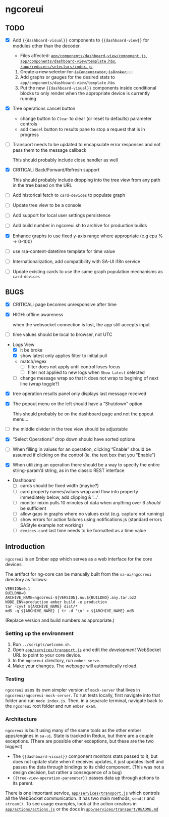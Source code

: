 # ngcoreui

## TODO
- [x] Add `{{dashboard-visual}}` components to `{{dashboard-view}}` for modules other than the decoder.
  - Files affected: [`app/components/dashboard-view/component.js`](https://github.rsa.lab.emc.com/asoc/sa-ui/blob/master/ngcoreui/app/components/dashboard-view/component.js), [`app/components/dashboard-view/template.hbs`](https://github.rsa.lab.emc.com/asoc/sa-ui/blob/master/ngcoreui/app/components/dashboard-view/template.hbs), [`/app/reducers/selectors/index.js`](https://github.rsa.lab.emc.com/asoc/sa-ui/blob/master/ngcoreui/app/reducers/selectors/index.js)
  1. ~~Create a new selector for `isConcentrator`, `isBroker`, ...~~
  2. Add graphs or gauges for the desired stats to `app/components/dashboard-view/template.hbs`
  3. Put the new `{{dashboard-visual}}` components inside conditional blocks to only render when the appropriate device is currently running
- [x] Tree operations cancel button
  - change button to `Clear` to clear (or reset to defaults) parameter controls
  - add `Cancel` button to results pane to stop a request that is in progress
- [ ] Transport needs to be updated to encapsulate error responses and not pass them to the message callback

  This should probably include close handler as well

- [x] CRITICAL: Back/Forward/Refresh support

  This should probably include dropping into the tree view from any path in the tree based on the URL

- [ ] Add historical fetch to `card-devices` to populate graph
- [ ] Update tree view to be a console
- [ ] Add support for local user settings persistence
- [ ] Add build number in ngcoreui.sh to archive for production builds
- [x] Enhance graphs to use fixed y-axis range where appropriate (e.g cpu % -> 0-100)
- [ ] use rsa-content-datetime template for time value
- [ ] Internationalization, add compatibility with SA-UI i18n service
- [ ] Update existing cards to use the same graph population mechanisms as `card-devices`

## BUGS
- [x] CRITICAL: page becomes unresponsive after time
- [x] HIGH: offline awareness

  when the websocket connection is lost, the app still accepts input

- [ ] time values should be local to browser, not UTC
- Logs View
  - [x] it be broke
  - [x] show latest only applies filter to initial pull
  - match/regex
    - [ ] filter does not apply until control loses focus
    - [ ] filter not applied to new logs when `Show Latest` selected
  - [ ] change message wrap so that it does not wrap to begining of next line (wrap toggle?)
- [x] tree operation results panel only displays last message received
- [x] The popout menu on the left should have a “Shutdown” option

  This should probably be on the dashboard page and not the popout menu...

- [ ] the middle divider in the tree view should be adjustable
- [x] “Select Operations” drop down should have sorted options
- [ ] When filling in values for an operation, clicking “Enable” should be assumed if clicking on the control (ie. the text box that you “Enable”)
- [x] When utilizing an operation there should be a way to specify the entire string-param’d string, as in the classic REST interface
- Dashboard
  - [ ] cards should be fixed width (maybe?)
  - [ ] card property names/values wrap and flow into property immediately below, add clipping & '...'
  - [ ] monitor mixin pulls 10 minutes of data when anything over 6 *should* be sufficient
  - [ ] allow gaps in graphs where no values exist (e.g. capture not running)
  - [ ] show errors for action failures using notifications.js (standard errors SAStyle example not working)
  - [ ] `devices-card` last time needs to be formatted as a time value

## Introduction
`ngcoreui` is an Ember app which serves as a web interface for the core devices.

The artifact for ng-core can be manually built from the `sa-ui/ngcoreui` directory as follows:

    VERSION=0.1
    BUILDNO=0
    ARCHIVE_NAME=ngcoreui-${VERSION}.nw.${BUILDNO}.any.tar.bz2
    NODE_ENV=production ember build -e production
    tar -cyvf ${ARCHIVE_NAME} dist/*
    md5 -q ${ARCHIVE_NAME} | tr -d '\n' > ${ARCHIVE_NAME}.md5

(Replace version and build numbers as appropriate.)

### Setting up the environment
1. Run `../scripts/welcome.sh`.
2. Open [`app/services/transport.js`](https://github.rsa.lab.emc.com/asoc/sa-ui/blob/master/ngcoreui/app/services/transport.js) and edit the *development* WebSocket URL to point to your core device.
3. In the `ngcoreui` directory, run `ember serve`.
4. Make your changes. The webpage will automatically reload.

### Testing
`ngcoreui` uses its own simpler version of `mock-server` that lives in `ngcoreui/ngcoreui-mock-server`. To run tests locally, first navigate into that folder and run `node index.js`. Then, in a separate terminal, navigate back to the `ngcoreui` root folder and run `ember exam`.

### Architecture
`ngcoreui` is built using many of the same tools as the other ember apps/engines in `sa-ui`. State is tracked in Redux, but there are a couple exceptions. (There are possible other exceptions, but these are the two biggest)
- The `{{dashboard-visual}}` component monitors stats passed to it, but does not update state when it receives updates, it just updates itself and passes the data through bindings to its child component. (This was not a design decision, but rather a consequence of a bug)
- `{{tree-view-operation-parameter}}` passes data up through actions to its parent.

There is one important service, [`app/services/transport.js`](https://github.rsa.lab.emc.com/asoc/sa-ui/blob/master/ngcoreui/app/services/transport.js) which controls all the WebSocket communication. It has two main methods, `send()` and `stream()`. To see usage examples, look at the action creators in [`app/actions/actions.js`](https://github.rsa.lab.emc.com/asoc/sa-ui/blob/master/ngcoreui/app/actions/actions.js) or the docs in [`app/services/transport/README.md`](https://github.rsa.lab.emc.com/asoc/sa-ui/blob/master/ngcoreui/app/services/transport/README.md)
